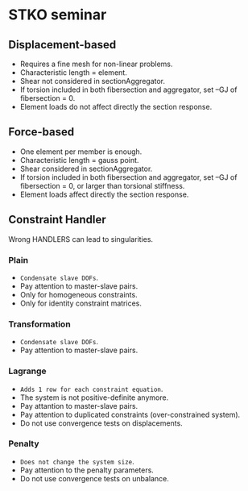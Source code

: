 
STKO seminar
===

Displacement-based
---
* Requires a fine mesh for non-linear problems.
* Characteristic length = element.
* Shear not considered in sectionAggregator.
* If torsion included in both fibersection and aggregator, set –GJ of fibersection = 0.
* Element loads do not affect directly the section response.

Force-based
---
* One element per member is enough.
* Characteristic length = gauss point.
* Shear considered in sectionAggregator.
* If torsion included in both fibersection and aggregator, set –GJ of fibersection = 0, or larger than torsional stiffness.
* Element loads affect directly the section response.

Constraint Handler
---
Wrong HANDLERS can lead to singularities.

### Plain
* ```Condensate slave DOFs```.
* Pay attention to master-slave pairs.
* Only for homogeneous constraints.
* Only for identity constraint matrices.

### Transformation
* ```Condensate slave DOFs```.
* Pay attention to master-slave pairs.

### Lagrange
* ```Adds 1 row for each constraint equation```.
* The system is not positive-definite anymore.
* Pay attantion to master-slave pairs.
* Pay attention to duplicated constraints (over-constrained system).
* Do not use convergence tests on displacements.

### Penalty
* ```Does not change the system size```.
* Pay attention to the penalty parameters.
* Do not use convergence tests on unbalance.


